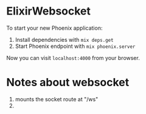 # ElixirWebsocket

To start your new Phoenix application:

1. Install dependencies with `mix deps.get`
2. Start Phoenix endpoint with `mix phoenix.server`

Now you can visit `localhost:4000` from your browser.

# Notes about websocket

1. mounts the socket route at "/ws"
1. 
